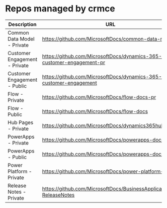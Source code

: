 # Repos managed by crmce

| Description                                        | URL                                                                  |
|----------------------------------------------------|----------------------------------------------------------------------|
| Common Data Model - Private                        | https://github.com/MicrosoftDocs/common-data-model                   |
| Customer Engagement - Private                      | https://github.com/MicrosoftDocs/dynamics-365-customer-engagement-pr |
| Customer Engagement - Public                       | https://github.com/MicrosoftDocs/dynamics-365-customer-engagement    |
| Flow - Private                                     | https://github.com/MicrosoftDocs/flow-docs-pr                        |
| Flow - Public                                      | https://github.com/MicrosoftDocs/flow-docs                           |
| Hub Pages - Private                                | https://github.com/MicrosoftDocs/dynamics365hubpages                 |
| PowerApps - Private                                | https://github.com/MicrosoftDocs/powerapps-docs-pr                   |
| PowerApps - Public                                 | https://github.com/MicrosoftDocs/powerapps-docs                      |
| Power Platform - Private                           | https://github.com/MicrosoftDocs/power-platform-pr                   |
| Release Notes - Private                            | https://github.com/MicrosoftDocs/BusinessApplication-ReleaseNotes    |